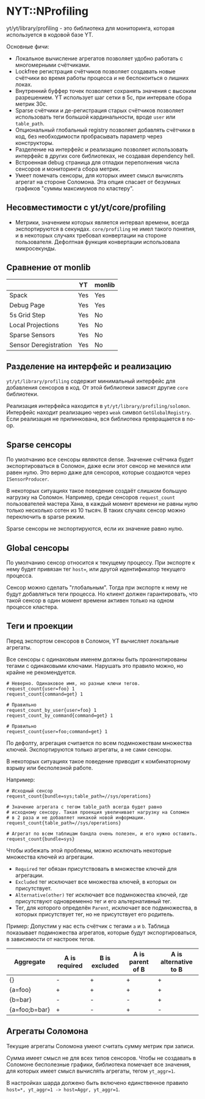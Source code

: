# NYT::NProfiling

yt/yt/library/profiling - это библиотека для мониторинга, которая используется
в кодовой базе YT.

Основные фичи:
* Локальное вычисление агрегатов позволяет удобно работать с многомерными счётчиками.
* Lockfree регистрация счётчиков позволяет создавать новые счётчики во время работы 
  процесса и не беспокоиться о лишних локах.
* Внутренний буффер точек позволяет сохранять значения с высоким разрешением.
  YT использует шаг сетки в 5c, при интервале сбора метрик 30с.
* Sparse счётчики и де-регистрация старых счётчиков позволяет использовать
  теги большой кардинальности, вроде `user` или `table_path`.
* Опциональный глобальный registry позволяет добавлять счётчики в код,
  без необходимости пробрасывать параметр через конструкторы.
* Разделение на интерфейс и реализацию позволяет использовать интерфейс 
  в других core библиотеках, не создавая dependency hell.
* Встроенная debug страница для отладки переполнения числа сенсоров
  и мониторинга сбора метрик.
* Умеет помечать сенсоры, для которых имеет смысл вычислять агрегат на стороне Соломона.
  Эта опция спасает от безумных графиков "суммы максимумов по кластеру".

## Несовместимости с yt/yt/core/profiling

* Метрики, значением которых является интервал времени,
  всегда экспортируются в секундах. `core/profiling` не имел такого понятия,
  и в некоторых случаях требовал конвертации на стороне пользователя.
  Дефолтная функция конвертации использовала микросекунды.

## Сравнение от monlib

|                           | YT  | monlib |
| ------------------------- | --- | ------ |
| Spack                     | Yes | Yes    |
| Debug Page                | Yes | Yes    |
| 5s Grid Step              | Yes | No     |
| Local Projections         | Yes | No     |
| Sparse Sensors            | Yes | No     |
| Sensor Deregistration     | Yes | No     |

## Разделение на интерфейс и реализацию

`yt/yt/library/profiling` содержит минимальный интерфейс для добавления сенсоров в код.
От этой библиотеки зависят другие `core` библиотеки.

Реализация интерфейса находится в `yt/yt/library/profiling/solomon`. Интерфейс
находит реализацию через `weak` символ `GetGlobalRegistry`. Если реализация не
прилинкована, вся библиотека превращается в no-op.

## Sparse сенсоры

По умолчанию все сенсоры являются dense. Значение счётчика будет экспортироваться в Соломон,
даже если этот сенсор не менялся или равен нулю. Это верно даже для сенсоров, которые
создаются через `ISensorProducer`.

В некоторых ситуациях такое поведение создаёт слишком большую нагрузку на Соломон. Например, 
среди сенсоров `request_count` пользователей мастера Хана, в каждый момент времени
не равны нулю только несколько сотен из 10 тысяч. В таких случаях сенсор можно переключить
в sparse режим.

Sparse сенсоры не экспортируются, если их значение равно нулю.

## Global сенсоры

По умолчанию сенсор относится к текущему процессу. При экспорте к нему будет привязан тег `host=`,
или другой идентификатор текущего процесса.

Сенсор можно сделать "глобальным". Тогда при экспорте к нему не будут добавляться теги процесса. Но
клиент должен гарантировать, что такой сенсор в один момент времени активен только на одном процессе
кластера.

## Теги и проекции

Перед экспортом сенсоров в Соломон, YT вычисляет локальные агрегаты.

Все сенсоры с одинаковым именем должны быть проаннотированы тегами с
одинаковыми ключами. Нарушать это правило можно, но крайне не рекомендуется.

```
# Неверно. Одинаковое имя, но разные ключи тегов.
request_count{user=foo} 1
request_count{command=get} 1

# Правильно
request_count_by_user{user=foo} 1
request_count_by_command{command=get} 1

# Правильно
request_count{user=foo;command=get} 1
```

По дефолту, агрегация считается по всем подмножествам множества ключей.
Экспортируются только агрегаты, а не сами сенсоры.

В некоторых ситуациях такое поведение приводит к комбинаторному взрыву
или бесполезной работе.

Например:

```
# Исходный сенсор
request_count{bundle=sys;table_path=//sys/operations}

# Значение агрегата с тегом table_path всегда будет равно
# исходному сенсору. Такая проекция увеличивает нагрузку на Соломон
# в 2 раза и не добавляет никакой новой информации.
request_count{table_path=//sys/operations}

# Агрегат по всем таблицам бандла очень полезен, и его нужно оставить.
request_count{bundle=sys}
```

Чтобы избежать этой проблемы, можно исключать некоторые множества ключей
из агрегации.

- `Required` тег обязан присутствовать в множестве ключей для агрегации.
- `Excluded` тег исключает все множества ключей, в которых он присутствует.
- `Alternative(other)` тег исключает все подмножества ключей, где присутствуют одновременно
  тег и его альтернативный тег.
- Тег, для которого определён `Parent`, исключает все подмножества, в которых
  присутствует тег, но не присутствует его родитель.

Пример: Допустим у нас есть счётчик с тегами `a` и `b`.
Таблица показывает подмножества агрегатов, которые будут экспортироваться,
в зависимости от настроек тегов.

| Aggregate     | A is required | B is excluded | A is parent of B | A is alternative to B |
|---------------|---------------|---------------|------------------|-----------------------|
| {}            | -             | +             | +                | +                     |
| {a=foo}       | +             | +             | +                | +                     |
| {b=bar}       | -             | -             | -                | +                     |
| {a=foo;b=bar} | +             | -             | +                | -                     |

## Агрегаты Соломона

Текущие агрегаты Соломона умеют считать сумму метрик при записи.

Сумма имеет смысл не для всех типов сенсоров. Чтобы не создавать в Соломоне
бесполезные графики, библиотека помечает все значения, для которых имеет смысл вычислять
агрегаты, тегом `yt_aggr=1`.

В настройках шарда должено быть включено единственное правило `host=*, yt_aggr=1 -> host=Aggr, yt_aggr=1`.
